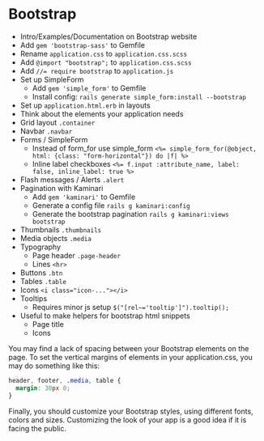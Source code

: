 # Bootstrap

* Intro/Examples/Documentation on Bootstrap website
* Add `gem 'bootstrap-sass'` to Gemfile
* Rename `application.css` to `application.css.scss`
* Add `@import "bootstrap";` to `application.css.scss`
* Add `//= require bootstrap` to `application.js`
* Set up SimpleForm
  * Add `gem 'simple_form'` to Gemfile
  * Install config: `rails generate simple_form:install --bootstrap`
* Set up `application.html.erb` in layouts
* Think about the elements your application needs
* Grid layout `.container`
* Navbar `.navbar`
* Forms / SimpleForm
  * Instead of form_for use simple_form `<%= simple_form_for(@object, html: {class: "form-horizontal"}) do |f| %>`
  * Inline label checkboxes `<%= f.input :attribute_name, label: false, inline_label: true %>`
* Flash messages / Alerts `.alert`
* Pagination with Kaminari
  * Add `gem 'kaminari'` to Gemfile
  * Generate a config file `rails g kaminari:config`
  * Generate the bootstrap pagination `rails g kaminari:views bootstrap`
* Thumbnails `.thumbnails`
* Media objects `.media`
* Typography
  * Page header `.page-header`
  * Lines `<hr>`
* Buttons `.btn`
* Tables `.table`
* Icons `<i class="icon-..."></i>`
* Tooltips
  * Requires minor js setup `$("[rel~='tooltip']").tooltip();`
* Useful to make helpers for bootstrap html snippets
  * Page title
  * Icons

You may find a lack of spacing between your Bootstrap elements on the page. To set the vertical margins of elements in your application.css, you may do something like this:

```css
header, footer, .media, table {
  margin: 30px 0;
}
```
Finally, you should customize your Bootstrap styles, using  different fonts, colors and sizes. Customizing the look of your app is a good idea if it is facing the public.
